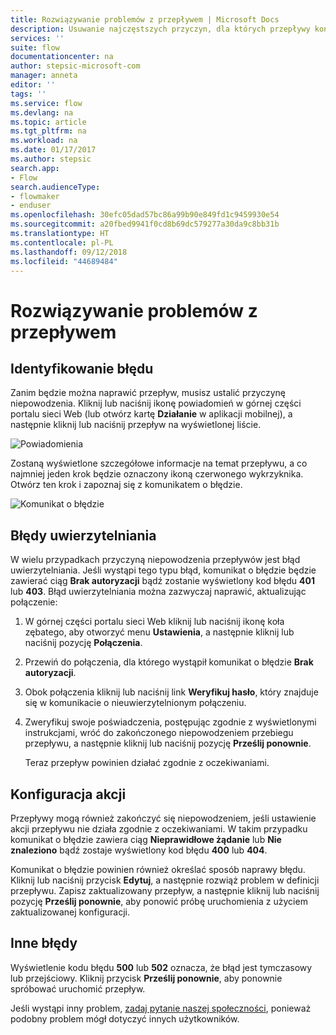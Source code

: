 ```yaml
---
title: Rozwiązywanie problemów z przepływem | Microsoft Docs
description: Usuwanie najczęstszych przyczyn, dla których przepływy kończą się niepowodzeniem
services: ''
suite: flow
documentationcenter: na
author: stepsic-microsoft-com
manager: anneta
editor: ''
tags: ''
ms.service: flow
ms.devlang: na
ms.topic: article
ms.tgt_pltfrm: na
ms.workload: na
ms.date: 01/17/2017
ms.author: stepsic
search.app:
- Flow
search.audienceType:
- flowmaker
- enduser
ms.openlocfilehash: 30efc05dad57bc86a99b90e849fd1c9459930e54
ms.sourcegitcommit: a20fbed9941f0cd8b69dc579277a30da9c8bb31b
ms.translationtype: HT
ms.contentlocale: pl-PL
ms.lasthandoff: 09/12/2018
ms.locfileid: "44689484"
---
```

# <a name="troubleshooting-a-flow"></a>Rozwiązywanie problemów z przepływem
## <a name="identify-the-error"></a>Identyfikowanie błędu
Zanim będzie można naprawić przepływ, musisz ustalić przyczynę niepowodzenia. Kliknij lub naciśnij ikonę powiadomień w górnej części portalu sieci Web (lub otwórz kartę **Działanie** w aplikacji mobilnej), a następnie kliknij lub naciśnij przepływ na wyświetlonej liście.

![Powiadomienia](./media/fix-flow-failures/notifications-toolbar.png)

Zostaną wyświetlone szczegółowe informacje na temat przepływu, a co najmniej jeden krok będzie oznaczony ikoną czerwonego wykrzyknika. Otwórz ten krok i zapoznaj się z komunikatem o błędzie.

![Komunikat o błędzie](./media/fix-flow-failures/flow-run-failure.png)

## <a name="authentication-failures"></a>Błędy uwierzytelniania
W wielu przypadkach przyczyną niepowodzenia przepływów jest błąd uwierzytelniania. Jeśli wystąpi tego typu błąd, komunikat o błędzie będzie zawierać ciąg **Brak autoryzacji** bądź zostanie wyświetlony kod błędu **401** lub **403**. Błąd uwierzytelniania można zazwyczaj naprawić, aktualizując połączenie:

1. W górnej części portalu sieci Web kliknij lub naciśnij ikonę koła zębatego, aby otworzyć menu **Ustawienia**, a następnie kliknij lub naciśnij pozycję **Połączenia**.
2. Przewiń do połączenia, dla którego wystąpił komunikat o błędzie **Brak autoryzacji**.
3. Obok połączenia kliknij lub naciśnij link **Weryfikuj hasło**, który znajduje się w komunikacie o nieuwierzytelnionym połączeniu.
4. Zweryfikuj swoje poświadczenia, postępując zgodnie z wyświetlonymi instrukcjami, wróć do zakończonego niepowodzeniem przebiegu przepływu, a następnie kliknij lub naciśnij pozycję **Prześlij ponownie**.
   
    Teraz przepływ powinien działać zgodnie z oczekiwaniami.

## <a name="action-configuration"></a>Konfiguracja akcji
Przepływy mogą również zakończyć się niepowodzeniem, jeśli ustawienie akcji przepływu nie działa zgodnie z oczekiwaniami. W takim przypadku komunikat o błędzie zawiera ciąg **Nieprawidłowe żądanie** lub **Nie znaleziono** bądź zostaje wyświetlony kod błędu **400** lub **404**.

Komunikat o błędzie powinien również określać sposób naprawy błędu. Kliknij lub naciśnij przycisk **Edytuj**, a następnie rozwiąż problem w definicji przepływu. Zapisz zaktualizowany przepływ, a następnie kliknij lub naciśnij pozycję **Prześlij ponownie**, aby ponowić próbę uruchomienia z użyciem zaktualizowanej konfiguracji.

## <a name="other-failures"></a>Inne błędy
Wyświetlenie kodu błędu **500** lub **502** oznacza, że błąd jest tymczasowy lub przejściowy. Kliknij przycisk **Prześlij ponownie**, aby ponownie spróbować uruchomić przepływ.

Jeśli wystąpi inny problem, [zadaj pytanie naszej społeczności](https://go.microsoft.com/fwlink/?LinkID=787467), ponieważ podobny problem mógł dotyczyć innych użytkowników.

